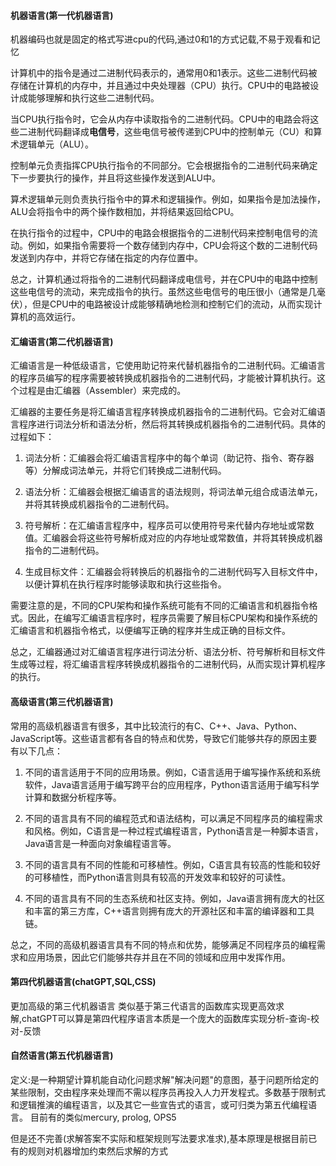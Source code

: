 #### 机器语言(第一代机器语言)
机器编码也就是固定的格式写进cpu的代码,通过0和1的方式记载,不易于观看和记忆

计算机中的指令是通过二进制代码表示的，通常用0和1表示。这些二进制代码被存储在计算机的内存中，并且通过中央处理器（CPU）执行。CPU中的电路被设计成能够理解和执行这些二进制代码。

当CPU执行指令时，它会从内存中读取指令的二进制代码。CPU中的电路会将这些二进制代码翻译成**电信号**，这些电信号被传递到CPU中的控制单元（CU）和算术逻辑单元（ALU）。

控制单元负责指挥CPU执行指令的不同部分。它会根据指令的二进制代码来确定下一步要执行的操作，并且将这些操作发送到ALU中。

算术逻辑单元则负责执行指令中的算术和逻辑操作。例如，如果指令是加法操作，ALU会将指令中的两个操作数相加，并将结果返回给CPU。

在执行指令的过程中，CPU中的电路会根据指令的二进制代码来控制电信号的流动。例如，如果指令需要将一个数存储到内存中，CPU会将这个数的二进制代码发送到内存中，并将它存储在指定的内存位置中。

总之，计算机通过将指令的二进制代码翻译成电信号，并在CPU中的电路中控制这些电信号的流动，来完成指令的执行。虽然这些电信号的电压很小（通常是几毫伏），但是CPU中的电路被设计成能够精确地检测和控制它们的流动，从而实现计算机的高效运行。

#### 汇编语言(第二代机器语言)
汇编语言是一种低级语言，它使用助记符来代替机器指令的二进制代码。汇编语言的程序员编写的程序需要被转换成机器指令的二进制代码，才能被计算机执行。这个过程是由汇编器（Assembler）来完成的。

汇编器的主要任务是将汇编语言程序转换成机器指令的二进制代码。它会对汇编语言程序进行词法分析和语法分析，然后将其转换成机器指令的二进制代码。具体的过程如下：

1.  词法分析：汇编器会将汇编语言程序中的每个单词（助记符、指令、寄存器等）分解成词法单元，并将它们转换成二进制代码。
    
2.  语法分析：汇编器会根据汇编语言的语法规则，将词法单元组合成语法单元，并将其转换成机器指令的二进制代码。
    
3.  符号解析：在汇编语言程序中，程序员可以使用符号来代替内存地址或常数值。汇编器会将这些符号解析成对应的内存地址或常数值，并将其转换成机器指令的二进制代码。
    
4.  生成目标文件：汇编器会将转换后的机器指令的二进制代码写入目标文件中，以便计算机在执行程序时能够读取和执行这些指令。
    

需要注意的是，不同的CPU架构和操作系统可能有不同的汇编语言和机器指令格式。因此，在编写汇编语言程序时，程序员需要了解目标CPU架构和操作系统的汇编语言和机器指令格式，以便编写正确的程序并生成正确的目标文件。

总之，汇编器通过对汇编语言程序进行词法分析、语法分析、符号解析和目标文件生成等过程，将汇编语言程序转换成机器指令的二进制代码，从而实现计算机程序的执行。

#### 高级语言(第三代机器语言)
常用的高级机器语言有很多，其中比较流行的有C、C++、Java、Python、JavaScript等。这些语言都有各自的特点和优势，导致它们能够共存的原因主要有以下几点：

1.  不同的语言适用于不同的应用场景。例如，C语言适用于编写操作系统和系统软件，Java语言适用于编写跨平台的应用程序，Python语言适用于编写科学计算和数据分析程序等。
    
2.  不同的语言具有不同的编程范式和语法结构，可以满足不同程序员的编程需求和风格。例如，C语言是一种过程式编程语言，Python语言是一种脚本语言，Java语言是一种面向对象编程语言等。
    
3.  不同的语言具有不同的性能和可移植性。例如，C语言具有较高的性能和较好的可移植性，而Python语言则具有较高的开发效率和较好的可读性。
    
4.  不同的语言具有不同的生态系统和社区支持。例如，Java语言拥有庞大的社区和丰富的第三方库，C++语言则拥有庞大的开源社区和丰富的编译器和工具链。
    

总之，不同的高级机器语言具有不同的特点和优势，能够满足不同程序员的编程需求和应用场景，因此它们能够共存并且在不同的领域和应用中发挥作用。
#### 第四代机器语言(chatGPT,SQL,CSS)
更加高级的第三代机器语言
类似基于第三代语言的函数库实现更高效求解,chatGPT可以算是第四代程序语言本质是一个庞大的函数库实现分析-查询-校对-反馈



#### 自然语言(第五代机器语言)
定义:是一种期望计算机能自动化问题求解"解决问题"的意图，基于问题所给定的某些限制，交由程序来处理而不需以程序员再投入人力开发程式。多数基于限制式和逻辑推演的编程语言，以及其它一些宣告式的语言，或可归类为第五代编程语言。
目前有的类似mercury, prolog, OPS5

但是还不完善(求解答案不实际和框架规则写法要求准求),基本原理是根据目前已有的规则对机器增加约束然后求解的方式